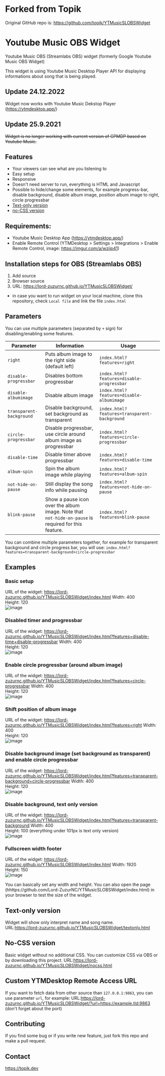 # Forked from Topik

Original GitHub repo is: https://github.com/topik/YTMusicSLOBSWidget

# Youtube Music OBS Widget

Youtube Music OBS (Streamlabs OBS) widget (formerly Google Youtube Music OBS Widget)

This widget is using Youtube Music Desktop Player API for displaying informations about song that is being played.

## Update 24.12.2022

Widget now works with Youtube Music Dekstop Player (https://ytmdesktop.app/)

## Update 25.9.2021

~~Widget is no longer working with current version of GPMDP based on Youtube Music.~~

## Features

- Your viewers can see what are you listening to
- Easy setup
- Responsive
- Doesn't need server to run, everything is HTML and Javascript
- Possible to hide/change some elements, for example progress-bar, disable background, disable album image, position album image to right, circle progressbar
- [Text-only version](#Text-only-version)
- [no-CSS version](#no-CSS-version)

## Requirements:

- Youtube Music Desktop App (https://ytmdesktop.app/)
- Enable Remote Control (YTMDesktop > Settings > Integrations > Enable Remote Control, image: https://imgur.com/a/wzijp41)

## Installation steps for OBS (Streamlabs OBS)

1. Add source
2. Browser source
3. URL: https://lord-zuzurnc.github.io/YTMusicSLOBSWidget/

- in case you want to run widget on your local machine, clone this repository, check `Local file` and link the file `index.html`

## Parameters

You can use multiple parameters (separated by `+` sign) for disabling/enabling some features.

| Parameter                | Information                                                                                         | Usage                                        |
| ------------------------ | --------------------------------------------------------------------------------------------------- | -------------------------------------------- |
| `right`                  | Puts album image to the right side (default left)                                                   | `index.html?features=right`                  |
| `disable-progressbar`    | Disables bottom progressbar                                                                         | `index.html?features=disable-progressbar`    |
| `disable-albumimage`     | Disable album image                                                                                 | `index.html?features=disable-albumimage`     |
| `transparent-background` | Disable background, set background as transparent                                                   | `index.html?features=transparent-background` |
| `circle-progressbar`     | Disable progressbar, use circle around album image as progressbar                                   | `index.html?features=circle-progressbar`     |
| `disable-time`           | Disable timer above progressbar                                                                     | `index.html?features=disable-time`           |
| `album-spin`             | Spin the album image while playing                                                                  | `index.html?features=album-spin`             |
| `not-hide-on-pause`      | Still display the song info while pausing                                                           | `index.html?features=not-hide-on-pause`      |
| `blink-pause`            | Show a pause icon over the album image. Note that `not-hide-on-pause` is required for this feature. | `index.html?features=blink-pause`            |

You can combine multiple parameters together, for example for transparent background and circle progress bar, you will use: `index.html?features=transparent-background+circle-progressbar`

## Examples

### Basic setup

URL of the widget: https://lord-zuzurnc.github.io/YTMusicSLOBSWidget/index.html
Width: 400  
Height: 120  
![image](https://user-images.githubusercontent.com/3578443/73892612-aed93500-4877-11ea-815b-4cb4aa186321.png)

### Disabled timer and progressbar

URL of the widget: https://lord-zuzurnc.github.io/YTMusicSLOBSWidget/index.html?features=disable-time+disable-progressbar
Width: 400  
Height: 120  
![image](https://user-images.githubusercontent.com/3578443/73892932-7a19ad80-4878-11ea-888f-0ae8f02e2380.png)

### Enable circle progressbar (around album image)

URL of the widget: https://lord-zuzurnc.github.io/YTMusicSLOBSWidget/index.html?features=circle-progressbar
Width: 400  
Height: 120  
![image](https://user-images.githubusercontent.com/3578443/73893118-1348c400-4879-11ea-8d4e-bfedd4fee950.png)

### Shift position of album image

URL of the widget: https://lord-zuzurnc.github.io/YTMusicSLOBSWidget/index.html?features=right
Width: 400  
Height: 120  
![image](https://user-images.githubusercontent.com/3578443/73893232-5a36b980-4879-11ea-9763-741d23df5772.png)

### Disable background image (set background as transparent) and enable circle progressbar

URL of the widget: https://lord-zuzurnc.github.io/YTMusicSLOBSWidget/index.html?features=transparent-background+circle-progressbar
Width: 400  
Height: 120  
![image](https://user-images.githubusercontent.com/3578443/73893495-2314d800-487a-11ea-8d3b-9fddbdf0ec1a.png)

### Disable background, text only version

URL of the widget: https://lord-zuzurnc.github.io/YTMusicSLOBSWidget/index.html?features=transparent-background
Width: 400  
Height: 100 (everything under 101px is text only version)  
![image](https://user-images.githubusercontent.com/3578443/73893693-a7675b00-487a-11ea-9795-f31b6a6f19ed.png)

### Fullscreen width footer

URL of the widget: https://lord-zuzurnc.github.io/YTMusicSLOBSWidget/index.html
Width: 1920  
Height: 150  
![image](https://user-images.githubusercontent.com/3578443/73893833-075e0180-487b-11ea-93f5-b8b086be7d0d.png)

You can basically set any width and height. You can also open the page (hhttps://github.com/Lord-ZuzurNC/YTMusicSLOBSWidget/index.html) in your browser to test the size of the widget.

## Text-only version

Widget will show only interpret name and song name.  
URL:https://lord-zuzurnc.github.io/YTMusicSLOBSWidget/textonly.html

## No-CSS version

Basic widget without no additional CSS. You can customize CSS via OBS or by downloading this project.
URL:https://lord-zuzurnc.github.io/YTMusicSLOBSWidget/nocss.html

## Custom YTMDesktop Remote Access URL

If you want to fetch data from other source than `127.0.0.1:9863`, you can use parameter `url`, for example:
URL:https://lord-zuzurnc.github.io/YTMusicSLOBSWidget/?url=https://example.tld:9863
(don't forget about the port)

## Contributing

If you find some bug or if you write new feature, just fork this repo and make a pull request.

## Contact

https://topik.dev
